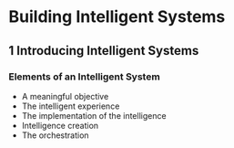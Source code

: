 # Building Intelligent Systems
## 1 Introducing Intelligent Systems
### Elements of an Intelligent System
- A meaningful objective
- The intelligent experience
- The implementation of the intelligence
- Intelligence creation
- The orchestration

